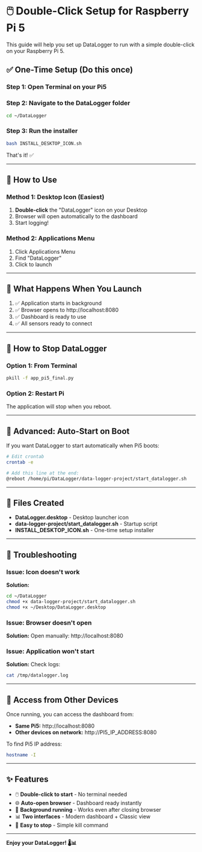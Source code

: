 # 🖱️ Double-Click Setup for Raspberry Pi 5

This guide will help you set up DataLogger to run with a simple double-click on your Raspberry Pi 5.

## ✅ One-Time Setup (Do this once)

### Step 1: Open Terminal on your Pi5

### Step 2: Navigate to the DataLogger folder
```bash
cd ~/DataLogger
```

### Step 3: Run the installer
```bash
bash INSTALL_DESKTOP_ICON.sh
```

That's it! ✅

---

## 🚀 How to Use

### Method 1: Desktop Icon (Easiest)
1. **Double-click** the "DataLogger" icon on your Desktop
2. Browser will open automatically to the dashboard
3. Start logging!

### Method 2: Applications Menu
1. Click Applications Menu
2. Find "DataLogger"
3. Click to launch

---

## 🎯 What Happens When You Launch

1. ✅ Application starts in background
2. ✅ Browser opens to http://localhost:8080
3. ✅ Dashboard is ready to use
4. ✅ All sensors ready to connect

---

## 🛑 How to Stop DataLogger

### Option 1: From Terminal
```bash
pkill -f app_pi5_final.py
```

### Option 2: Restart Pi
The application will stop when you reboot.

---

## 🔧 Advanced: Auto-Start on Boot

If you want DataLogger to start automatically when Pi5 boots:

```bash
# Edit crontab
crontab -e

# Add this line at the end:
@reboot /home/pi/DataLogger/data-logger-project/start_datalogger.sh
```

---

## 📁 Files Created

- **DataLogger.desktop** - Desktop launcher icon
- **data-logger-project/start_datalogger.sh** - Startup script
- **INSTALL_DESKTOP_ICON.sh** - One-time setup installer

---

## 🐛 Troubleshooting

### Issue: Icon doesn't work
**Solution:**
```bash
cd ~/DataLogger
chmod +x data-logger-project/start_datalogger.sh
chmod +x ~/Desktop/DataLogger.desktop
```

### Issue: Browser doesn't open
**Solution:** Open manually: http://localhost:8080

### Issue: Application won't start
**Solution:** Check logs:
```bash
cat /tmp/datalogger.log
```

---

## 📱 Access from Other Devices

Once running, you can access the dashboard from:
- **Same Pi5:** http://localhost:8080
- **Other devices on network:** http://PI5_IP_ADDRESS:8080

To find Pi5 IP address:
```bash
hostname -I
```

---

## ✨ Features

- 🖱️ **Double-click to start** - No terminal needed
- 🌐 **Auto-open browser** - Dashboard ready instantly
- 🔄 **Background running** - Works even after closing browser
- 📊 **Two interfaces** - Modern dashboard + Classic view
- 🛑 **Easy to stop** - Simple kill command

---

**Enjoy your DataLogger! 🌡️📊**
